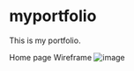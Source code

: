 # myportfolio
This is my portfolio. 



Home page Wireframe
![image](https://user-images.githubusercontent.com/60044459/80324900-96cedd00-87f8-11ea-9326-f6d08f2578b7.png)

